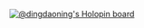 <!---
DanielTibbing/DanielTibbing is a ✨ special ✨ repository because its `README.md` (this file) appears on your GitHub profile.
You can click the Preview link to take a look at your changes.
- 👋 Hi, I’m @DanielTibbing
- 👀 I’m interested in ...
- 🌱 I’m currently learning ...
- 💞️ I’m looking to collaborate on ...
- 📫 How to reach me ...
--->
[![@dingdaoning's Holopin board](https://holopin.me/dingdaoning)](https://holopin.io/@dingdaoning)
